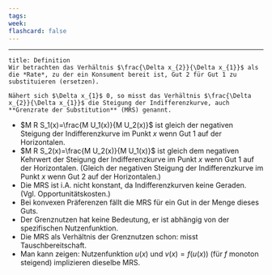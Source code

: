 ```yaml
---
tags:
week:
flashcard: false
---
```

***

```ad-important
title: Definition
Wir betrachten das Verhältnis $\frac{\Delta x_{2}}{\Delta x_{1}}$ als die *Rate*, zu der ein Konsument bereit ist, Gut 2 für Gut 1 zu substituieren (ersetzen).

Nähert sich $\Delta x_{1}$ 0, so misst das Verhältnis $\frac{\Delta x_{2}}{\Delta x_{1}}$ die Steigung der Indifferenzkurve, auch **Grenzrate der Substitution** (MRS) genannt.
```

- $M R S_1(x)=\frac{M U_1(x)}{M U_2(x)}$ ist gleich der negativen Steigung der Indifferenzkurve im Punkt $x$ wenn Gut 1 auf der Horizontalen. 
- $M R S_2(x)=\frac{M U_2(x)}{M U_1(x)}$ ist gleich dem negativen Kehrwert der Steigung der Indifferenzkurve im Punkt $x$ wenn Gut 1 auf der Horizontalen. (Gleich der negativen Steigung der Indifferenzkurve im Punkt $x$ wenn Gut 2 auf der Horizontalen.)
- Die MRS ist i.A. nicht konstant, da Indifferenzkurven keine Geraden. (Vgl. Opportunitätskosten.)
- Bei konvexen Präferenzen fällt die MRS für ein Gut in der Menge dieses Guts.
- Der Grenznutzen hat keine Bedeutung, er ist abhängig von der spezifischen Nutzenfunktion.
- Die MRS als Verhältnis der Grenznutzen schon: misst Tauschbereitschaft.
- Man kann zeigen: Nutzenfunktion $u(x)$ und $v(x)=f(u(x))$ (für $f$ monoton steigend) implizieren dieselbe MRS.


